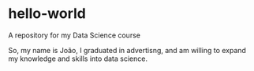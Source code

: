 # hello-world
A repository for my Data Science course

So, my name is João, I graduated in advertisng, and am willing to expand my knowledge and skills into data science.

